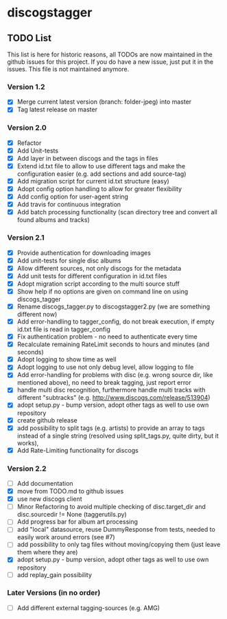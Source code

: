 # discogstagger

## TODO List

This list is here for historic reasons, all TODOs are now maintained in the github issues for this project. If you do have a new issue, just put it in the issues. This file is not maintained anymore.

### Version 1.2

- [x] Merge current latest version (branch: folder-jpeg) into master
- [x] Tag latest release on master

### Version 2.0

- [x] Refactor
- [x] Add Unit-tests
- [x] Add layer in between discogs and the tags in files
- [x] Extend id.txt file to allow to use different tags and make the configuration
      easier (e.g. add sections and add source-tag)
- [x] Add migration script for current id.txt structure (easy)
- [x] Adopt config option handling to allow for greater flexibility
- [x] Add config option for user-agent string
- [x] Add travis for continuous integration
- [x] Add batch processing functionality (scan directory tree and convert all
      found albums and tracks)

### Version 2.1

- [x] Provide authentication for downloading images
- [x] Add unit-tests for single disc albums
- [x] Allow different sources, not only discogs for the metadata
- [x] Add unit tests for different configuration in id.txt files
- [x] Adopt migration script according to the multi source stuff
- [x] Show help if no options are given on command line on using discogs_tagger
- [x] Rename discogs_tagger.py to discogstagger2.py (we are something different now)
- [x] Add error-handling to tagger_config, do not break execution, if empty id.txt file is read in tagger_config
- [x] Fix authentication problem - no need to authenticate every time
- [x] Recalculate remaining RateLimit seconds to hours and minutes (and seconds)
- [x] Adopt logging to show time as well
- [x] Adopt logging to use not only debug level, allow logging to file
- [x] Add error-handling for problems with disc (e.g. wrong source dir, like mentioned above), no need to
      break tagging, just report error
- [x] handle multi disc recognition, furthermore handle multi tracks with different "subtracks"
      (e.g. http://www.discogs.com/release/513904)
- [x] adopt setup.py - bump version, adopt other tags as well to use own repository
- [x] create github release
- [x] add possibility to split tags (e.g. artists) to provide an array to tags instead of a single string
      (resolved using split_tags.py, quite dirty, but it works),
- [x] Add Rate-Limiting functionality for discogs

### Version 2.2

- [ ] Add documentation
- [X] move from TODO.md to github issues
- [X] use new discogs client
- [ ] Minor Refactoring to avoid multiple checking of disc.target_dir and
      disc.sourcedir != None (taggerutils.py)
- [ ] Add progress bar for album art processing
- [ ] add "local" datasource, reuse DummyResponse from tests, needed to easily work around errors (see #7)
- [ ] add possibility to only tag files without moving/copying them (just leave them where they are)
- [X] adopt setup.py - bump version, adopt other tags as well to use own repository
- [ ] add replay_gain possibility

### Later Versions (in no order)

- [ ] Add different external tagging-sources (e.g. AMG)
